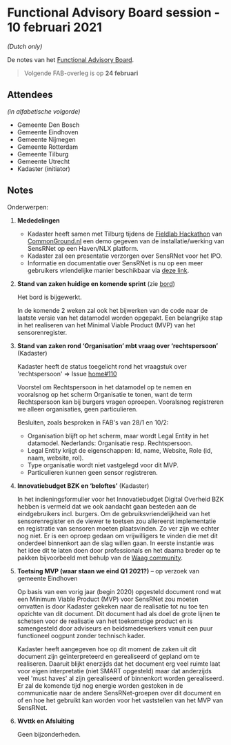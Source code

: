 # Functional Advisory Board session - 10 februari 2021

_(Dutch only)_

De notes van het [Functional Advisory Board](../docs/FAB.md).

> Volgende FAB-overleg is op **24 februari**

## Attendees

_(in alfabetische volgorde)_

- Gemeente Den Bosch
- Gemeente Eindhoven
- Gemeente Nijmegen
- Gemeente Rotterdam
- Gemeente Tilburg
- Gemeente Utrecht
- Kadaster (initiator)

## Notes

Onderwerpen:

1. **Mededelingen**
   - Kadaster heeft samen met Tilburg tijdens de [Fieldlab Hackathon](https://commonground.nl/events/view/9593be7b-c4d8-430e-a573-d99d6c3c2c6e/fieldlab-l-hackathon-common-ground-in-de-praktijk) van [CommonGround.nl](https://commonground.nl/) een demo gegeven van de installatie/werking van SensRNet op een Haven/NLX platform.
   - Kadaster zal een presentatie verzorgen over SensRNet voor het IPO. 
   - Informatie en documentatie over SensRNet is nu op een meer gebruikers vriendelijke manier beschikbaar via [deze link](https://kadaster-labs.github.io/sensrnet-home/).
   
2. **Stand van zaken huidige en komende sprint** (zie [bord](https://github.com/orgs/kadaster-labs/projects/1))
   
   Het bord is bijgewerkt.
   
   In de komende 2 weken zal ook het bijwerken van de code naar de laatste versie van het datamodel worden opgepakt. Een belangrijke stap in het realiseren van het Minimal Viable Product (MVP) van het sensorenregister.

3. **Stand van zaken rond ‘Organisation’ mbt vraag over ‘rechtspersoon’** (Kadaster)
   
   Kadaster heeft de status toegelicht rond het vraagstuk over 'rechtspersoon' => Issue [home#110](https://github.com/kadaster-labs/sensrnet-home/issues/110)
   
   Voorstel om Rechtspersoon in het datamodel op te nemen en vooralsnog op het scherm Organisatie te tonen, want de term Rechtspersoon kan bij burgers vragen oproepen. Vooralsnog registreren we alleen organisaties, geen particulieren.
   
   Besluiten, zoals besproken in FAB's van 28/1 en 10/2:

   - Organisation blijft op het scherm, maar wordt Legal Entity in het datamodel. Nederlands: Organisatie resp. Rechtspersoon.
   - Legal Entity krijgt de eigenschappen: Id, name, Website, Role (id, naam, website, rol).
   - Type organisatie wordt niet vastgelegd voor dit MVP.
   - Particulieren kunnen geen sensor registreren.

4. **Innovatiebudget BZK en ‘beloftes’** (Kadaster)
   
   In het indieningsformulier voor het Innovatiebudget Digital Overheid BZK hebben is vermeld dat we ook aandacht gaan besteden aan de eindgebruikers incl. burgers. Om de gebruiksvriendelijkheid van het sensorenregister en de viewer te toetsen zou allereerst implementatie en registratie van sensoren moeten plaatsvinden. Zo ver zijn we echter nog niet. Er is een oproep gedaan om vrijwilligers te vinden die met dit onderdeel binnenkort aan de slag willen gaan. In eerste instantie was het idee dit te laten doen door professionals en het daarna breder op te pakken bijvoorbeeld met behulp van de [Waag community](https://waag.org/nl/over-waag).

5. **Toetsing MVP (waar staan we eind Q1 2021?)** – op verzoek van gemeente Eindhoven
   
   Op basis van een vorig jaar (begin 2020) opgesteld document rond wat een Minimum Viable Product (MVP) voor SensRNet zou moeten omvatten is door Kadaster gekeken naar de realisatie tot nu toe ten opzichte van dit document. Dit document had als doel de grote lijnen te schetsen voor de realisatie van het toekomstige product en is samengesteld door adviseurs en beidsmedewerkers vanuit een puur functioneel oogpunt zonder technisch kader.
   
   Kadaster heeft aangegeven hoe op dit moment de zaken uit dit document zijn geïnterpreteerd en gerealiseerd of gepland om te realiseren. Daaruit blijkt enerzijds dat het document erg veel ruimte laat voor eigen interpretatie (niet SMART opgesteld) maar dat anderzijds veel 'must haves' al zijn gerealiseerd of binnenkort worden gerealiseerd.
   Er zal de komende tijd nog energie worden gestoken in de communicatie naar de andere SensRNet-groepen over dit document en of en hoe het gebruikt kan worden voor het vaststellen van het MVP van SensRNet.

6. **Wvttk en Afsluiting**
   
   Geen bijzonderheden.



